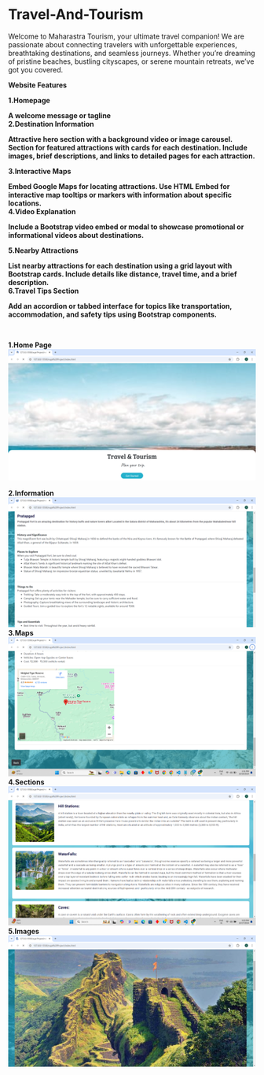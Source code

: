 # Travel-And-Tourism
Welcome to Maharastra Tourism, your ultimate travel companion! We are passionate about connecting travelers with unforgettable experiences, breathtaking destinations, and seamless journeys. Whether you’re dreaming of pristine beaches, bustling cityscapes, or serene mountain retreats, we’ve got you covered.
<br/>


<b>Website Features<b/>


1.Homepage

A welcome message or tagline 
<br/>
2.Destination Information


Attractive hero section with a background video or image carousel.
Section for featured attractions with cards for each destination.
Include images, brief descriptions, and links to detailed pages for each attraction.
<br/>

3.Interactive Maps


Embed Google Maps for locating attractions.
Use HTML Embed for interactive map tooltips or markers with information about specific locations.
<br/>
4.Video Explanation

Include a Bootstrap video embed or modal to showcase promotional or informational videos about destinations.
<br/>

5.Nearby Attractions

List nearby attractions for each destination using a grid layout with Bootstrap cards.
Include details like distance, travel time, and a brief description.
<br/>
6.Travel Tips Section

Add an accordion or tabbed interface for topics like transportation, accommodation, and safety tips using Bootstrap components.

<br/>

1.Home Page
![image alt](https://github.com/OmkarM9090/Travel-And-Tourism/blob/02280e115d8f981109f1400ddf6a45df6f630f22/Screenshot%20(13).png)

2.Information
![image alt](https://github.com/OmkarM9090/Travel-And-Tourism/blob/0f7c252365594cbd5524449e10ac61f2278170ca/Screenshot%20(12).png)
3.Maps
![image alt](https://github.com/OmkarM9090/Travel-And-Tourism/blob/1da9e711c266b2bfcb6410e942228bcb811a3077/Screenshot%202024-10-18%20143152.png)
4.Sections
![image alt](https://github.com/OmkarM9090/Travel-And-Tourism/blob/7c359cc718f2e32f7256836ccedd331586d46140/Screenshot%202024-10-17%20212059.png)
5.Images
![image alt](https://github.com/OmkarM9090/Travel-And-Tourism/blob/81e6ef35746e843a825981fd1cbc452bb7516f6e/Screenshot%20(11).png)

